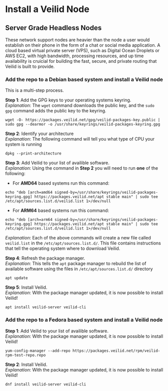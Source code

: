 # Install a Veilid Node

## Server Grade Headless Nodes

These network support nodes are heavier than the node a user would establish on their phone in the form of a chat or social media application. A cloud based virtual private server (VPS), such as Digital Ocean Droplets or AWS EC2, with high bandwidth, processing resources, and up time availability is cruicial for building the fast, secure, and private routing that Veilid is built to provide.

### Add the repo to a Debian based system and install a Veilid node
This is a multi-step process.

**Step 1**: Add the GPG keys to your operating systems keyring.<br />
*Explanation*: The `wget` command downloads the public key, and the `sudo gpg` command adds the public key to the keyring.
 ```shell 
wget -O- https://packages.veilid.net/gpg/veilid-packages-key.public | sudo gpg --dearmor -o /usr/share/keyrings/veilid-packages-keyring.gpg
```
**Step 2**: Identify your architecture<br />
*Explanation*: The following command will tell you what type of CPU your system is running
```shell
dpkg --print-architecture
```

**Step 3**: Add Veilid to your list of availible software.<br />
*Explanation*: Using the command in **Step 2** you will need to run **one** of the following:

- For **AMD64** based systems run this command:
```shell
echo "deb [arch=amd64 signed-by=/usr/share/keyrings/veilid-packages-keyring.gpg] https://packages.veilid.net/apt stable main" | sudo tee /etc/apt/sources.list.d/veilid.list 1>/dev/null
```
- For **ARM64** based systems run this command:
```shell
echo "deb [arch=arm64 signed-by=/usr/share/keyrings/veilid-packages-keyring.gpg] https://packages.veilid.net/apt stable main" | sudo tee /etc/apt/sources.list.d/veilid.list 1>/dev/null
```
*Explanation*:
Each of the above commands will create a new file called `veilid.list` in the `/etc/apt/sources.list.d/`.  This file contains instructions that tell the operating system where to download Veilid.

**Step 4**: Refresh the package manager.<br />
*Explanation*: This tells the `apt` package manager to rebuild the list of available software using the files in `/etc/apt/sources.list.d/` directory
```shell
apt update
```

**Step 5**: Install Veilid.<br />
*Explanation*: With the package manager updated, it is now possible to install Veilid!
```shell
apt install veilid-server veilid-cli
```


### Add the repo to a Fedora based system and install a Veilid node
**Step 1**: Add Veilid to your list of availible software.<br />
*Explanation*: With the package manager updated, it is now possible to install Veilid!
```shell
yum-config-manager --add-repo https://packages.veilid.net/rpm/veilid-rpm-test-repo.repo
```
**Step 2**: Install Veilid.<br />
*Explanation*: With the package manager updated, it is now possible to install Veilid!
```shell
dnf install veilid-server veilid-cli
```
